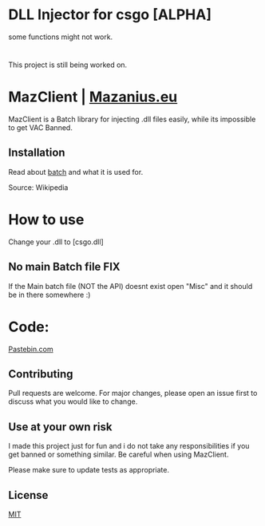 # DLL Injector for csgo [ALPHA]

some functions might not work. 

#

This project is still being worked on.



# MazClient | [Mazanius.eu](https://www.mazanius.eu)

MazClient is a Batch library for injecting .dll files easily, while its impossible to get VAC Banned.

## Installation

Read about [batch](https://en.wikipedia.org/wiki/Batch_file) and what it is used for.

Source: Wikipedia

# How to use

Change your .dll to [csgo.dll]

## No main Batch file FIX

If the Main batch file (NOT the API) doesnt exist open "Misc" and it should be in there somewhere :)


# Code:

[Pastebin.com](https://pastebin.com/KDntE4Ms)



## Contributing

Pull requests are welcome. For major changes, please open an issue first
to discuss what you would like to change.

## Use at your own risk

I made this project just for fun and i do not take any responsibilities if you get banned or something similar. Be careful when using MazClient. 

Please make sure to update tests as appropriate.

## License

[MIT](https://choosealicense.com/licenses/mit/)
